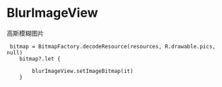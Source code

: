 # BlurImageView
高斯模糊图片

     bitmap = BitmapFactory.decodeResource(resources, R.drawable.pics, null)
        bitmap?.let {

            blurImageView.setImageBitmap(it)
        }
